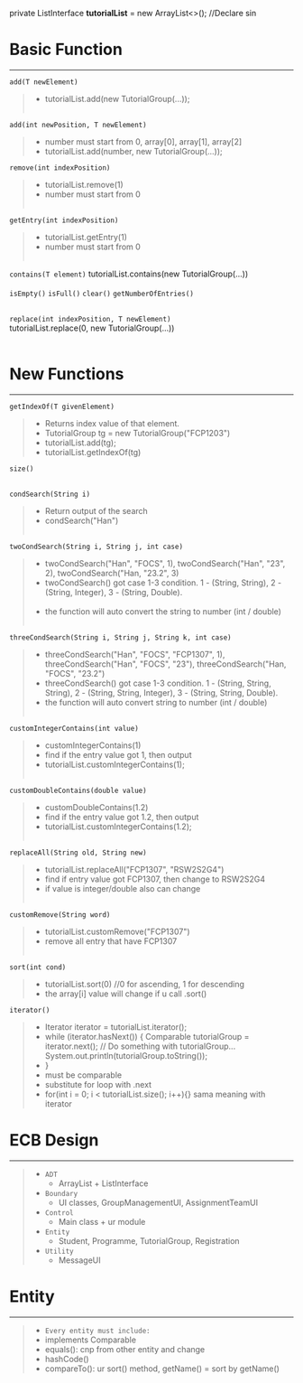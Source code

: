 private ListInterface<TutorialGroup> **tutorialList** = new ArrayList<>(); //Declare sin

# Basic Function
-------------------------

`add(T newElement)`
> - tutorialList.add(new TutorialGroup(...));<br /><br />

`add(int newPosition, T newElement)`<br />
> - number must start from 0, array[0], array[1], array[2]<br />
> - tutorialList.add(number, new TutorialGroup(...));

`remove(int indexPosition) ` 
> - tutorialList.remove(1)<br />
> - number must start from 0 <br /><br />

`getEntry(int indexPosition)` 
> - tutorialList.getEntry(1)<br />
> - number must start from 0 <br /><br />

`contains(T element)` tutorialList.contains(new TutorialGroup(...)) <br /><br />
`isEmpty()` `isFull()` `clear()` `getNumberOfEntries()`<br /><br />

`replace(int indexPosition, T newElement)` <br />
tutorialList.replace(0, new TutorialGroup(...))<br /><br />

# New Functions
---------------------------
`getIndexOf(T givenElement)` <br />
> - Returns index value of that element. <br />
> - TutorialGroup tg = new TutorialGroup("FCP1203") <br />
> - tutorialList.add(tg); <br />
> - tutorialList.getIndexOf(tg) <br />

`size()` <br /><br />

`condSearch(String i)` <br />
> - Return output of the search <br />
> - condSearch("Han") <br /><br />

`twoCondSearch(String i, String j, int case)` <br />
> - twoCondSearch("Han", "FOCS", 1), twoCondSearch("Han", "23", 2), twoCondSearch("Han, "23.2", 3) <br />
> - twoCondSearch() got case 1-3 condition. 1 - (String, String), 2 - (String, Integer), 3 - (String, Double). <br /><br />
> - the function will auto convert the string to number (int / double)<br /><br />

`threeCondSearch(String i, String j, String k, int case)`<br />
> - threeCondSearch("Han", "FOCS", "FCP1307", 1), threeCondSearch("Han", "FOCS", "23"), threeCondSearch("Han, "FOCS", "23.2") <br />
> - threeCondSearch() got case 1-3 condition. 1 - (String, String, String), 2 - (String, String, Integer), 3 - (String, String, Double). <br />
> - the function will auto convert string to number (int / double)<br /><br />

`customIntegerContains(int value)`<br />
> - customIntegerContains(1)<br />
> - find if the entry value got 1, then output <br />
> - tutorialList.customIntegerContains(1); <br /><br />

`customDoubleContains(double value)`
> - customDoubleContains(1.2)<br />
> - find if the entry value got 1.2, then output <br />
> - tutorialList.customIntegerContains(1.2); <br /><br />

`replaceAll(String old, String new)`
> - tutorialList.replaceAll("FCP1307", "RSW2S2G4") <br />
> - find if entry value got FCP1307, then change to RSW2S2G4 <br />
> - if value is integer/double also can change <br /><br />

`customRemove(String word)`
> - tutorialList.customRemove("FCP1307") <br />
> - remove all entry that have FCP1307 <br /><br />

`sort(int cond)`
> - tutorialList.sort(0) //0 for ascending, 1 for descending <br />
> - the array[i] value will change if u call .sort() <br />

`iterator()`
> - Iterator<TutorialGroup> iterator = tutorialList.iterator();
> - while (iterator.hasNext()) {
>  		Comparable tutorialGroup = iterator.next();
>  		// Do something with tutorialGroup...
>  		System.out.println(tutorialGroup.toString());
> - }
> - must be comparable
> - substitute for loop with .next
> - for(int i = 0; i < tutorialList.size(); i++){} sama meaning with iterator


# ECB Design
---------------
> - `ADT`
>   - ArrayList + ListInterface
> - `Boundary`
>   - UI classes, GroupManagementUI, AssignmentTeamUI
> - `Control`
>   - Main class + ur module
> - `Entity`
>   - Student, Programme, TutorialGroup, Registration
> - `Utility`
>   - MessageUI

# Entity
---------
> - `Every entity must include:`
> - implements Comparable<class name><br />
> - equals(): cnp from other entity and change
> - hashCode()
> - compareTo(): ur sort() method, getName() = sort by getName() <br />


